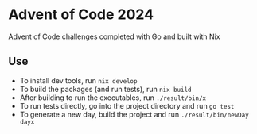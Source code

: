 # Advent of Code 2024

Advent of Code challenges completed with Go and built with Nix

## Use

- To install dev tools, run `nix develop`
- To build the packages (and run tests), run `nix build`
- After building to run the executables, run `./result/bin/x`
- To run tests directly, go into the project directory and run `go test`
- To generate a new day, build the project and run `./result/bin/newDay dayx`
